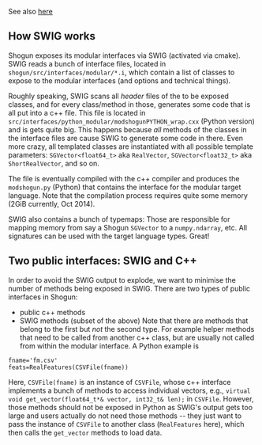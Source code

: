 See also [here](https://github.com/shogun-toolbox/shogun/wiki/SWIG-issues)

## How SWIG works
Shogun exposes its modular interfaces via SWIG (activated via cmake). SWIG reads a bunch of interface files, located in ```shogun/src/interfaces/modular/*.i```, which contain a list of classes to expose to the modular interfaces (and options and technical things).

Roughly speaking, SWIG scans all *header* files of the to be exposed classes, and for every class/method in those, generates some code that is all put into a c++ file. This file is located in ```src/interfaces/python_modular/modshogunPYTHON_wrap.cxx``` (Python version) and is gets quite big. This happens because *all* methods of the classes in the interface files are cause SWIG to generate some code in there. Even more crazy, all templated classes are instantiated with all possible template parameters: ```SGVector<float64_t>``` aka ```RealVector```, ```SGVector<float32_t>``` aka ```ShortRealVector```, and so on.

The file is eventually compiled with the c++ compiler and produces the ```modshogun.py``` (Python) that contains the interface for the modular target language. Note that the compilation process requires quite some memory (2GiB currently, Oct 2014).

SWIG also contains a bunch of typemaps: Those are responsible for mapping memory from say a Shogun ```SGVector``` to a ```numpy.ndarray```, etc. All signatures can be used with the target language types. Great!

## Two public interfaces: SWIG and C++
In order to avoid the SWIG output to explode, we want to minimise the number of methods being exposed in SWIG. There are two types of public interfaces in Shogun:
 * public c++ methods
 * SWIG methods (subset of the above)
Note that there are methods that belong to the first but *not* the second type. For example helper methods that need to be called from another c++ class, but are usually not called from within the modular interface. A Python example is 
```
fname='fm.csv'
feats=RealFeatures(CSVFile(fname))
```
Here, ```CSVFile(fname)``` is an instance of ```CSVFile```, whose c++ interface implements a bunch of methods to access individual vectors, e.g.,
```virtual void get_vector(float64_t*& vector, int32_t& len);```
in ```CSVFile```. However, those methods should not be exposed in Python as SWIG's output gets too large and users actually do not need those methods -- they just want to pass the instance of ```CSVFile``` to another class (```RealFeatures``` here), which then calls the ```get_vector``` methods to load data.




